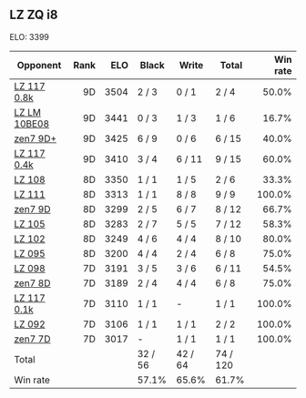 ## LZ ZQ i8 ##

ELO: 3399

Opponent | Rank | ELO | Black | Write | Total | Win rate
---------|-----:|----:|-------|-------|-------|-------:
[LZ 117 0.8k](LZ%20117%200.8k.md) | 9D | 3504 | 2 / 3 | 0 / 1 | 2 / 4 | 50.0%
[LZ LM 10BE08](LZ%20LM%2010BE08.md) | 9D | 3441 | 0 / 3 | 1 / 3 | 1 / 6 | 16.7%
[zen7 9D+](zen7%209D+.md) | 9D | 3425 | 6 / 9 | 0 / 6 | 6 / 15 | 40.0%
[LZ 117 0.4k](LZ%20117%200.4k.md) | 9D | 3410 | 3 / 4 | 6 / 11 | 9 / 15 | 60.0%
[LZ 108](LZ%20108.md) | 8D | 3350 | 1 / 1 | 1 / 5 | 2 / 6 | 33.3%
[LZ 111](LZ%20111.md) | 8D | 3313 | 1 / 1 | 8 / 8 | 9 / 9 | 100.0%
[zen7 9D](zen7%209D.md) | 8D | 3299 | 2 / 5 | 6 / 7 | 8 / 12 | 66.7%
[LZ 105](LZ%20105.md) | 8D | 3283 | 2 / 7 | 5 / 5 | 7 / 12 | 58.3%
[LZ 102](LZ%20102.md) | 8D | 3249 | 4 / 6 | 4 / 4 | 8 / 10 | 80.0%
[LZ 095](LZ%20095.md) | 8D | 3200 | 4 / 4 | 2 / 4 | 6 / 8 | 75.0%
[LZ 098](LZ%20098.md) | 7D | 3191 | 3 / 5 | 3 / 6 | 6 / 11 | 54.5%
[zen7 8D](zen7%208D.md) | 7D | 3189 | 2 / 4 | 4 / 4 | 6 / 8 | 75.0%
[LZ 117 0.1k](LZ%20117%200.1k.md) | 7D | 3110 | 1 / 1 | - | 1 / 1 | 100.0%
[LZ 092](LZ%20092.md) | 7D | 3106 | 1 / 1 | 1 / 1 | 2 / 2 | 100.0%
[zen7 7D](zen7%207D.md) | 7D | 3017 | - | 1 / 1 | 1 / 1 | 100.0%
Total | | | 32 / 56 | 42 / 64 | 74 / 120 | 
Win rate| | | 57.1% | 65.6% | 61.7% | 
